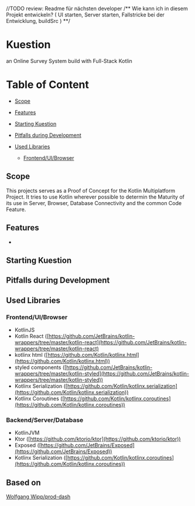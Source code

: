 //TODO review: Readme für nächsten developer
/**
Wie kann ich in diesem Projekt entwickeln? (
    UI starten, 
    Server starten, 
    Fallstricke bei der Entwicklung,
    buildSrc
)
**/

# Kuestion

an Online Survey System build with Full-Stack Kotlin

# Table of Content

* [Scope](#scope)

* [Features](#features)

* [Starting Kuestion](#starting-kuestion)

* [Pitfalls during Development](#pitfalls-during-development)

* [Used Libraries](#used-libraries)
  
  * [Frontend/UI/Browser](#frontend/ui/browser)

## Scope

This projects serves as a Proof of Concept for the Kotlin Multiplatform Project. It tries to use Kotlin wherever possible to determin the Maturity of its use in Server, Browser, Database Connectivity and the common Code Feature.

## Features

* 

## Starting Kuestion

## Pitfalls during Development

## Used Libraries

### Frontend/UI/Browser

- KotlinJS
- Kotlin React ([https://github.com/JetBrains/kotlin-wrappers/tree/master/kotlin-react](https://github.com/JetBrains/kotlin-wrappers/tree/master/kotlin-react)
- kotlinx html ([https://github.com/Kotlin/kotlinx.html](https://github.com/Kotlin/kotlinx.html))
- styled components ([https://github.com/JetBrains/kotlin-wrappers/tree/master/kotlin-styled](https://github.com/JetBrains/kotlin-wrappers/tree/master/kotlin-styled))
- Kotlinx Serialization ([https://github.com/Kotlin/kotlinx.serialization](https://github.com/Kotlin/kotlinx.serialization))
- Kotlinx Coroutines ([https://github.com/Kotlin/kotlinx.coroutines](https://github.com/Kotlin/kotlinx.coroutines))

### Backend/Server/Database

- KotlinJVM
- Ktor ([https://github.com/ktorio/ktor](https://github.com/ktorio/ktor))
- Exposed ([https://github.com/JetBrains/Exposed](https://github.com/JetBrains/Exposed))
- Kotlinx Serialization ([https://github.com/Kotlin/kotlinx.coroutines](https://github.com/Kotlin/kotlinx.coroutines))

## Based on

[Wolfgang Wipp/prod-dash](http://gitlab.innosystec.site/wowipp/prod-dash)
